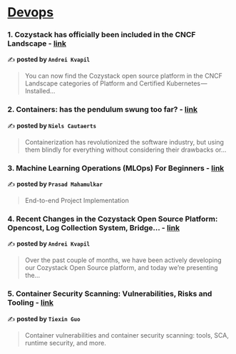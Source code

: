 
<h1><a href=https://medium.com/tag/devops/recommended target="_blank" rel="noopener noreferrer">Devops</a></h1>
<h3>1. Cozystack has officially been included in the CNCF Landscape - <a href="https://medium.com/aenix-io/cozystack-has-officially-been-included-in-the-cncf-landscape-07cc60c9e0eb" target="_blank" rel="noopener noreferrer">link</a></h3>

✍️ **posted by `Andrei Kvapil`**

<blockquote>You can now find the Cozystack open source platform in the CNCF Landscape categories of Platform and Certified Kubernetes — Installed…</blockquote>

<h3>2. Containers: has the pendulum swung too far? - <a href="https://medium.com/itnext/containers-has-the-pendulum-swung-too-far-208ad02a6b42" target="_blank" rel="noopener noreferrer">link</a></h3>

✍️ **posted by `Niels Cautaerts`**

<blockquote>Containerization has revolutionized the software industry, but using them blindly for everything without considering their drawbacks or…</blockquote>

<h3>3. Machine Learning Operations (MLOps) For Beginners - <a href="https://medium.com/@prasadmahamulkar/machine-learning-operations-mlops-for-beginners-a5686bfe02b2" target="_blank" rel="noopener noreferrer">link</a></h3>

✍️ **posted by `Prasad Mahamulkar`**

<blockquote>End-to-end Project Implementation</blockquote>

<h3>4. Recent Changes in the Cozystack Open Source Platform: Opencost, Log Collection System, Bridge… - <a href="https://medium.com/aenix-io/recent-changes-in-the-cozystack-open-source-platform-opencost-log-collection-system-bridge-66bb25b7269b" target="_blank" rel="noopener noreferrer">link</a></h3>

✍️ **posted by `Andrei Kvapil`**

<blockquote>Over the past couple of months, we have been actively developing our Cozystack Open Source platform, and today we’re presenting the…</blockquote>

<h3>5. Container Security Scanning: Vulnerabilities, Risks and Tooling - <a href="https://medium.com/4th-coffee/container-security-scanning-vulnerabilities-risks-and-tooling-31b09f64e6f7" target="_blank" rel="noopener noreferrer">link</a></h3>

✍️ **posted by `Tiexin Guo`**

<blockquote>Container vulnerabilities and container security scanning: tools, SCA, runtime security, and more.</blockquote>

